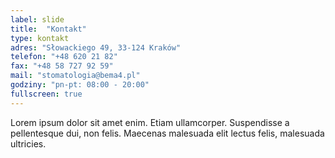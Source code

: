 ```yaml
---
label: slide
title:  "Kontakt"
type: kontakt
adres: "Słowackiego 49, 33-124 Kraków"
telefon: "+48 620 21 82"
fax: "+48 58 727 92 59"
mail: "stomatologia@bema4.pl"
godziny: "pn-pt: 08:00 - 20:00"
fullscreen: true	
---
```

Lorem ipsum dolor sit amet enim. Etiam ullamcorper. Suspendisse a pellentesque dui, non felis. Maecenas malesuada elit lectus felis, malesuada ultricies.
